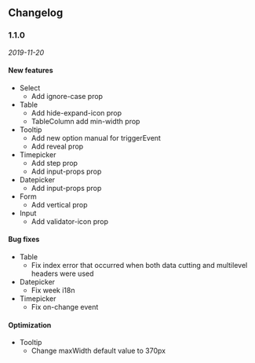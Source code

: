 ## Changelog

### 1.1.0

*2019-11-20*

#### New features

- Select
  - Add ignore-case prop
- Table
  - Add hide-expand-icon prop
  - TableColumn add min-width prop
- Tooltip
  - Add new option manual for triggerEvent
  - Add reveal prop
- Timepicker
  - Add step prop
  - Add input-props prop
- Datepicker
  - Add input-props prop
- Form
  - Add vertical prop
- Input
  - Add validator-icon prop

#### Bug fixes

- Table
  - Fix index error that occurred when both data cutting and multilevel headers were used
- Datepicker
  - Fix week i18n
- Timepicker
  - Fix on-change event

#### Optimization

- Tooltip
  - Change maxWidth default value to 370px
